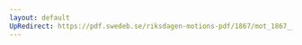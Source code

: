 ```yaml
---
layout: default
UpRedirect: https://pdf.swedeb.se/riksdagen-motions-pdf/1867/mot_1867__ak__00237/mot_1867__ak__00237_002.pdf
---
```

